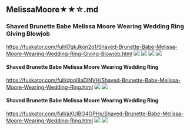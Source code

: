 ## MelissaMoore★★☆.md
### Shaved Brunette Babe Melissa Moore Wearing Wedding Ring Giving Blowjob
https://fuskator.com/full/l7gkJkon2o1/Shaved-Brunette-Babe-Melissa-Moore-Wearing-Wedding-Ring-Giving-Blowjob.html
![](https://i8.fuskator.com/large/l7gkJkon2o1/Shaved-Brunette-Babe-Melissa-Moore-Wearing-Wedding-Ring-Giving-Blowjob-1.jpg)
![](https://i8.fuskator.com/large/l7gkJkon2o1/Shaved-Brunette-Babe-Melissa-Moore-Wearing-Wedding-Ring-Giving-Blowjob-3.jpg)
![](https://i8.fuskator.com/large/l7gkJkon2o1/Shaved-Brunette-Babe-Melissa-Moore-Wearing-Wedding-Ring-Giving-Blowjob-5.jpg)
![](https://i8.fuskator.com/large/l7gkJkon2o1/Shaved-Brunette-Babe-Melissa-Moore-Wearing-Wedding-Ring-Giving-Blowjob-10.jpg)
#### Shaved Brunette Babe Melissa Moore Wearing Wedding Ring
https://fuskator.com/full/dpql8aDlNVH/Shaved-Brunette-Babe-Melissa-Moore-Wearing-Wedding-Ring.html
![](https://i8.fuskator.com/large/dpql8aDlNVH/Shaved-Brunette-Babe-Melissa-Moore-Wearing-Wedding-Ring-13.jpg)
![](https://i8.fuskator.com/large/dpql8aDlNVH/Shaved-Brunette-Babe-Melissa-Moore-Wearing-Wedding-Ring-18.jpg)
#### Shaved Brunette Babe Melissa Moore Wearing Wedding Ring
https://fuskator.com/full/aXUlBO4GPHx/Shaved-Brunette-Babe-Melissa-Moore-Wearing-Wedding-Ring.html
![](https://i8.fuskator.com/large/aXUlBO4GPHx/Shaved-Brunette-Babe-Melissa-Moore-Wearing-Wedding-Ring-9.jpg)
![](https://i8.fuskator.com/large/aXUlBO4GPHx/Shaved-Brunette-Babe-Melissa-Moore-Wearing-Wedding-Ring-10.jpg)
